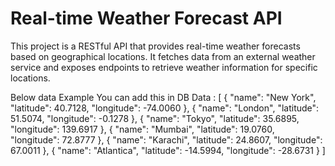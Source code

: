 # Real-time Weather Forecast API

This project is a RESTful API that provides real-time weather forecasts based on geographical locations. It fetches data from an external weather service and exposes endpoints to retrieve weather information for specific locations.




Below data Example You can add this in DB
Data : 
[
  {
    "name": "New York",
    "latitude": 40.7128,
    "longitude": -74.0060
  },
  {
    "name": "London",
    "latitude": 51.5074,
    "longitude": -0.1278
  },
  {
    "name": "Tokyo",
    "latitude": 35.6895,
    "longitude": 139.6917
  },
  {
    "name": "Mumbai",
    "latitude": 19.0760,
    "longitude": 72.8777
  },
  {
    "name": "Karachi",
    "latitude": 24.8607,
    "longitude": 67.0011
  },
  {
    "name": "Atlantica",
    "latitude": -14.5994,
    "longitude": -28.6731
  }
]